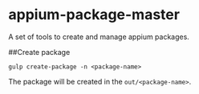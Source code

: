 appium-package-master
===================

A set of tools to create and manage appium packages.

##Create package

```
gulp create-package -n <package-name>
```

The package will be created in the `out/<package-name>`.

